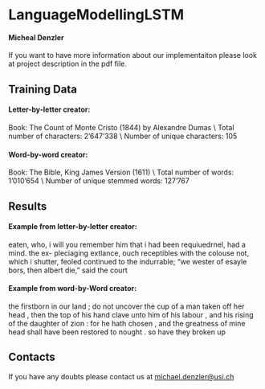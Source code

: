# LanguageModellingLSTM


#### Micheal Denzler

If you want to have more information about our implementaiton please look at project description in the pdf file.

## Training Data

#### Letter-by-letter creator:
Book: The Count of Monte Cristo (1844) by 	Alexandre Dumas \\
Total number of characters: 2’647’338 \\
Number of unique characters: 105

#### Word-by-word creator:
Book: The Bible, King James Version (1611) \\
Total number of words: 1’010’654 \\
Number of unique stemmed words: 127’767

## Results

#### Example from letter-by-letter creator:
eaten, who, i will you remember him that i had been requiuedrnel, had a mind. the ex- pleciaging extlance, ouch receptibles with the colouse not, which i shutter, feoled continued to the indurrable; “we wester of esayle bors, then albert die,” said the court

#### Example from word-by-Word creator:
the firstborn in our land ; do not uncover the cup of a man taken off her head , then the top of his hand clave unto him of his labour , and his rising of the daughter of zion : for he hath chosen , and the greatness of mine head shall have been restored to nought . so have they broken up

## Contacts 

If you have any doubts please contact us at michael.denzler@usi.ch
